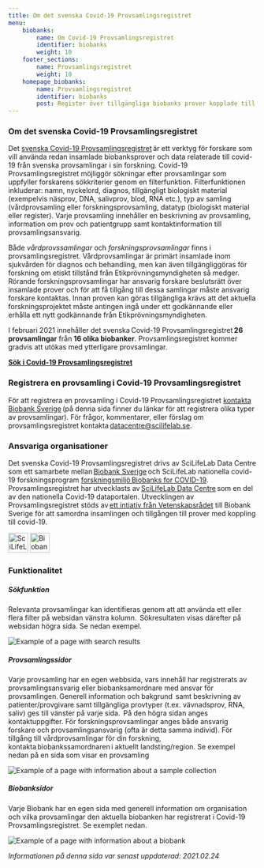 ```yaml
---
title: Om det svenska Covid-19 Provsamlingsregistret
menu:
    biobanks:
        name: Om Covid-19 Provsamlingsregistret
        identifier: biobanks
        weight: 10
    footer_sections:
        name: Provsamlingsregistret
        weight: 10
    homepage_biobanks:
        name: Provsamlingsregistret
        identifier: biobanks
        post: Register över tillgängliga biobanks prover kopplade till covid-19. <a href="/sv/biobanks/">Om det svenska provsamlingsregistret <i class="fas fa-arrow-circle-right"></i></a>
---
```


### Om det svenska Covid-19 Provsamlingsregistret

Det [svenska Covid-19 Provsamlingsregistret](https://biobanks.covid19dataportal.se/) är ett verktyg för forskare som vill använda redan insamlade biobanksprover och data relaterade till covid-19 från svenska provsamlingar i sin forskning. Covid-19 Provsamlingsregistret möjliggör sökningar efter provsamlingar som uppfyller forskarens sökkriterier genom en filterfunktion. Filterfunktionen inkluderar: namn, nyckelord, diagnos, tillgängligt biologiskt material (exempelvis näsprov, DNA, salivprov, blod, RNA etc.), typ av samling (vårdprovsamling eller forskningsprovsamling, datatyp (biologiskt material eller register). Varje provsamling innehåller en beskrivning av provsamling, information om prov och patientgrupp samt kontaktinformation till provsamlingsansvarig.

Både *vårdprovssamlingar* och *forskningsprovsamlingar* finns i provsamlingsregistret. Vårdprovsamlingar är primärt insamlade inom sjukvården för diagnos och behandling, men kan även tillgängliggöras för  forskning om etiskt tillstånd från Etikprövningsmyndigheten så medger. Rörande forskningsprovsamlingar har ansvarig forskare beslutsrätt över insamlade prover och för att få tillgång till dessa samlingar måste ansvarig forskare kontaktas. Innan proven kan göras tillgängliga krävs att det aktuella forskningsprojektet måste antingen ingå under ett godkännande eller erhålla ett nytt godkännande från Etikprövningsmyndigheten.

I februari 2021 innehåller det svenska Covid-19 Provsamlingsregistret **26 provsamlingar** från **16 olika biobanker**. Provsamlingsregistret kommer gradvis att utökas med ytterligare provsamlingar.

[**Sök i Covid-19 Provsamlingsregistret**](https://biobanks.covid19dataportal.se/)

### Registrera en provsamling i Covid-19 Provsamlingsregistret

För att registrera en provsamling i Covid-19 Provsamlingsregistret [kontakta Biobank Sverige](https://biobanksverige.se/provsamlingar-publicerade-i-covid-19-data-portal-sweden-underlattar-forskning-om-covid-19/) (på denna sida finner du länkar för att registrera olika typer av provsamlingar). För frågor, kommentarer, eller förslag om provsamlingsregistret kontakta datacentre@scilifelab.se.

### Ansvariga organisationer

Det svenska Covid-19 Provsamlingsregistret drivs av SciLifeLab Data Centre som ett samarbete mellan [Biobank Sverige](https://biobanksverige.se) och SciLifeLab nationella covid-19 forskningsprogram [forskningsmiljö Biobanks for COVID-19](https://www.scilifelab.se/covid-19/national-program/biobanks/). Provsamlingsregistret har utvecklasts av [SciLifeLab Data Centre](https://scilifelab.se/data) som en del av den nationella Covid-19 dataportalen. Utvecklingen av Provsamlingsregistret stöds av [ett intiativ från Vetenskapsrådet](https://www.vr.se/aktuellt/nyheter/nyhetsarkiv/2020-09-01-10-miljoner-till-biobank-sverige-for-samordning-av-covid-19-prover.html) till Biobank Sverige för att samordna insamlingen och tillgången till prover med koppling till covid-19.

<div class="row">
  <div class="col">
    <img class="mr-4" src="https://covid19dataportal.se/img/logos/scilifelab-logo.svg" alt="SciLifeLab" height="40">
    <img class="mr-4" src="https://covid19dataportal.se/img/logos/biobanksverige_logo.jpg" alt="Biobank Sverige" height="40">
  </div>
</div>

### Funktionalitet

##### Sökfunktion

Relevanta provsamlingar kan identifieras genom att att använda ett eller flera filter på websidan vänstra kolumn.  Sökresultaten visas därefter på websidan högra sida. Se nedan exempel.

<div class="row mb-4"><div class="col-lg-7"><img class="img-thumbnail" src="/img/biobanks/example_search.png" alt="Example of a page with search results" ></div></div>

##### Provsamlingssidor

Varje provsamling har en egen webbsida, vars innehåll har registrerats av provsamlingsansvarig eller biobanksamordnare med ansvar för provsamlingen. Generell information och bakgrund  samt beskrivning av patienter/provgivare samt tillgängliga provtyper (t.ex. vävnadsprov, RNA, saliv) ges till vänster på varje sida.  På den högra sidan anges kontaktuppgifter. För forskningsprovsamlingar anges både ansvarig forskare och provsamlingsansvarig (ofta är detta samma individ). För tillgång till vårdprovsamlingar för din forskning, kontakta biobankssamordnaren i aktuellt landsting/region. Se exempel nedan på en sida som visar en provsamling

<div class="row mb-4"><div class="col-lg-7"><img class="img-thumbnail" src="/img/biobanks/example_collection.png" alt="Example of a page with information about a sample collection"></div></div>

##### Biobanksidor

Varje Biobank har en egen sida med generell information om organisation och vilka provsamlingar den aktuella biobanken har registrerat i Covid-19 Provsamlingsregistret. Se exemplet nedan.

<div class="row mb-4"><div class="col-lg-7"><img class="img-thumbnail" src="/img/biobanks/example_biobank.png" alt="Example of a page with information about a biobank"></div></div>

<i>Informationen på denna sida var senast uppdaterad: 2021.02.24</i>
